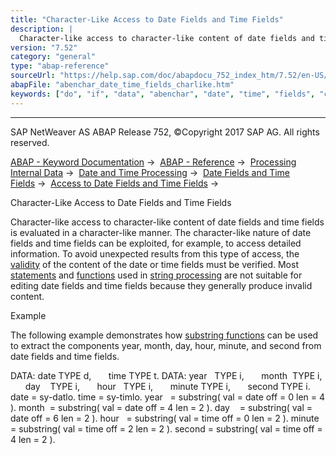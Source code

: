 ```yaml
---
title: "Character-Like Access to Date Fields and Time Fields"
description: |
  Character-like access to character-like content of date fields and time fields is evaluated in a character-like manner. The character-like nature of date fields and time fields can be exploited, for example, to access detailed information. To avoid unexpected results from this type of access, the v
version: "7.52"
category: "general"
type: "abap-reference"
sourceUrl: "https://help.sap.com/doc/abapdocu_752_index_htm/7.52/en-US/abenchar_date_time_fields_charlike.htm"
abapFile: "abenchar_date_time_fields_charlike.htm"
keywords: ["do", "if", "data", "abenchar", "date", "time", "fields", "charlike"]
---
```


* * *

SAP NetWeaver AS ABAP Release 752, ©Copyright 2017 SAP AG. All rights reserved.

[ABAP - Keyword Documentation](https://help.sap.com/doc/abapdocu_752_index_htm/7.52/en-US/abenabap.htm) →  [ABAP - Reference](https://help.sap.com/doc/abapdocu_752_index_htm/7.52/en-US/abenabap_reference.htm) →  [Processing Internal Data](https://help.sap.com/doc/abapdocu_752_index_htm/7.52/en-US/abenabap_data_working.htm) →  [Date and Time Processing](https://help.sap.com/doc/abapdocu_752_index_htm/7.52/en-US/abendate_time_processing.htm) →  [Date Fields and Time Fields](https://help.sap.com/doc/abapdocu_752_index_htm/7.52/en-US/abencharacter_date_time.htm) →  [Access to Date Fields and Time Fields](https://help.sap.com/doc/abapdocu_752_index_htm/7.52/en-US/abenchar_date_time_fields_access.htm) → 

Character-Like Access to Date Fields and Time Fields

Character-like access to character-like content of date fields and time fields is evaluated in a character-like manner. The character-like nature of date fields and time fields can be exploited, for example, to access detailed information. To avoid unexpected results from this type of access, the [validity](https://help.sap.com/doc/abapdocu_752_index_htm/7.52/en-US/abenchar_date_time_fields_validity.htm) of the content of the date or time fields must be verified. Most [statements](https://help.sap.com/doc/abapdocu_752_index_htm/7.52/en-US/abenstring_processing_statements.htm) and [functions](https://help.sap.com/doc/abapdocu_752_index_htm/7.52/en-US/abenstring_functions.htm) used in [string processing](https://help.sap.com/doc/abapdocu_752_index_htm/7.52/en-US/abenabap_data_string.htm) are not suitable for editing date fields and time fields because they generally produce invalid content.

Example

The following example demonstrates how [substring functions](https://help.sap.com/doc/abapdocu_752_index_htm/7.52/en-US/abensubstring_functions.htm) can be used to extract the components year, month, day, hour, minute, and second from date fields and time fields.

DATA: date TYPE d,
      time TYPE t.
DATA: year   TYPE i,
      month  TYPE i,
      day    TYPE i,
      hour   TYPE i,
      minute TYPE i,
      second TYPE i.
date = sy-datlo.
time = sy-timlo.
year   = substring( val = date off = 0 len = 4 ).
month  = substring( val = date off = 4 len = 2 ).
day    = substring( val = date off = 6 len = 2 ).
hour   = substring( val = time off = 0 len = 2 ).
minute = substring( val = time off = 2 len = 2 ).
second = substring( val = time off = 4 len = 2 ).